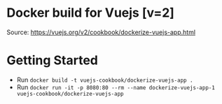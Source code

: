 # Docker build for Vuejs [v=2]

Source: https://vuejs.org/v2/cookbook/dockerize-vuejs-app.html

# Getting Started
- Run `docker build -t vuejs-cookbook/dockerize-vuejs-app .`
- Run `docker run -it -p 8080:80 --rm --name dockerize-vuejs-app-1 vuejs-cookbook/dockerize-vuejs-app`
